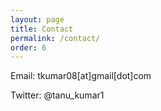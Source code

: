 ```yaml
---
layout: page
title: Contact 
permalink: /contact/
order: 6
---
```





Email: tkumar08[at]gmail[dot]com

Twitter: @tanu_kumar1

